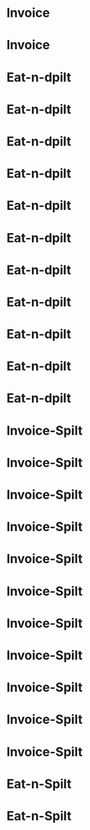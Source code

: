 # Invoice
# Invoice
# Eat-n-dpilt
# Eat-n-dpilt
# Eat-n-dpilt
# Eat-n-dpilt
# Eat-n-dpilt
# Eat-n-dpilt
# Eat-n-dpilt
# Eat-n-dpilt
# Eat-n-dpilt
# Eat-n-dpilt
# Eat-n-dpilt
# Invoice-Spilt
# Invoice-Spilt
# Invoice-Spilt
# Invoice-Spilt
# Invoice-Spilt
# Invoice-Spilt
# Invoice-Spilt
# Invoice-Spilt
# Invoice-Spilt
# Invoice-Spilt
# Invoice-Spilt
# Eat-n-Spilt
# Eat-n-Spilt
